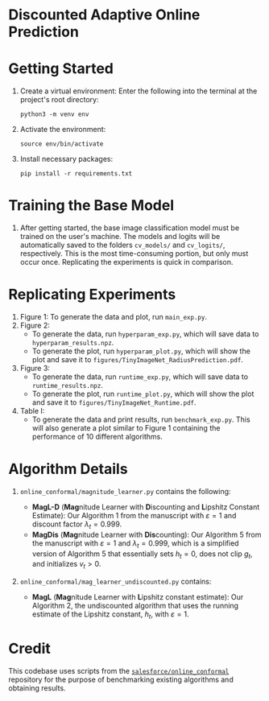 # Discounted Adaptive Online Prediction

# Getting Started

1. Create a virtual environment: Enter the following into the terminal at the project's root directory: 

    `python3 -m venv env`
2. Activate the environment:

    `source env/bin/activate`

3. Install necessary packages:

    `pip install -r requirements.txt`

# Training the Base Model
1. After getting started, the base image classification model must be trained on the user's machine. The models and logits will be automatically saved to the folders `cv_models/` and `cv_logits/`, respectively. This is the most time-consuming portion, but only must occur once. Replicating the experiments is quick in comparison.

# Replicating Experiments

1. Figure 1: To generate the data and plot, run `main_exp.py`.
2. Figure 2: 
    - To generate the data, run `hyperparam_exp.py`, which will save data to `hyperparam_results.npz`.
    - To generate the plot, run `hyperparam_plot.py`, which will show the plot and save it to `figures/TinyImageNet_RadiusPrediction.pdf`.
3. Figure 3:
    - To generate the data, run `runtime_exp.py`, which will save data to `runtime_results.npz`.
    - To generate the plot, run `runtime_plot.py`, which will show the plot and save it to `figures/TinyImageNet_Runtime.pdf`. 
4. Table I: 
    - To generate the data and print results, run `benchmark_exp.py`. This will also generate a plot similar to Figure 1 containing the performance of 10 different algorithms.

# Algorithm Details
1. `online_conformal/magnitude_learner.py` contains the following:
    - **MagL-D** (**Mag**nitude Learner with **D**iscounting and **L**ipshitz Constant Estimate): Our Algorithm 1 from the manuscript with $\varepsilon = 1$ and discount factor $\lambda_t = 0.999$.
    - **MagDis** (**Mag**nitude Learner with **Dis**counting): Our Algorithm 5 from the manuscript with $\varepsilon = 1$ and $\lambda_t=0.999$, which is a simplified version of Algorithm 5 that essentially sets $h_t = 0$, does not clip $g_t$, and initializes $v_t > 0$.

2. `online_conformal/mag_learner_undiscounted.py` contains:
    - **MagL** (**Mag**nitude Learner with **L**ipshitz constant estimate): Our Algorithm 2, the undiscounted algorithm that uses the running estimate of the Lipshitz constant, $h_t$, with $\varepsilon = 1$.

# Credit
This codebase uses scripts from the [`salesforce/online_conformal`](https://github.com/salesforce/online_conformal) repository for the purpose of benchmarking existing algorithms and obtaining results.
